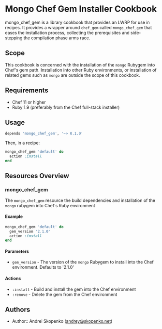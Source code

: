 Mongo Chef Gem Installer Cookbook
==================================

mongo_chef_gem is a library cookbook that provides an LWRP for use
in recipes. It provides a wrapper around `chef_gem` called
`mongo_chef_gem` that eases the installation process, collecting the
prerequisites and side-stepping the compilation phase arms race.

Scope
-----
This cookbook is concerned with the installation of the `mongo`
Rubygem into Chef's gem path. Installation into other Ruby
environments, or installation of related gems such as `mongo` are
outside the scope of this cookbook.

Requirements
------------
* Chef 11 or higher
* Ruby 1.9 (preferably from the Chef full-stack installer)

Usage
-----
```ruby
depends 'mongo_chef_gem', '~> 0.1.0'
```

Then, in a recipe:

```ruby
mongo_chef_gem 'default' do
  action :install
end
```

Resources Overview
------------------
### mongo_chef_gem

The `mongo_chef_gem` resource the build dependencies and installation
of the `mongo` rubygem into Chef's Ruby environment

#### Example
```ruby
mongo_chef_gem 'default' do
  gem_version '2.1.0'
  action :install
end
```
#### Parameters
- `gem_version` - The version of the `mongo` Rubygem to install into
  the Chef environment. Defaults to '2.1.0'

#### Actions
- `:install` - Build and install the gem into the Chef environment
- `:remove` - Delete the gem from the Chef environment

Authors
-------
- Author:: Andrei Skopenko (<andrey@skopenko.net>)
